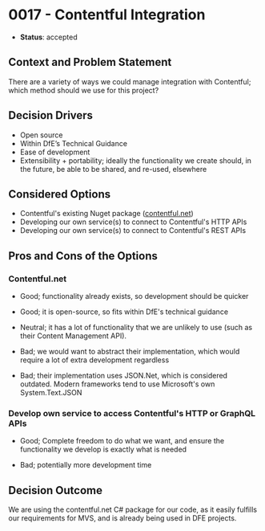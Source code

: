 # 0017 - Contentful Integration

* **Status**: accepted

## Context and Problem Statement

There are a variety of ways we could manage integration with Contentful; which method should we use for this project?

## Decision Drivers

* Open source
* Within DfE’s Technical Guidance
* Ease of development
* Extensibility + portability; ideally the functionality we create should, in the future, be able to be shared, and re-used, elsewhere

## Considered Options

* Contentful's existing Nuget package ([contentful.net](https://github.com/contentful/contentful.net))
* Developing our own service(s) to connect to Contentful's HTTP APIs
* Developing our own service(s) to connect to Contentful's REST APIs

## Pros and Cons of the Options

### Contentful.net

* Good; functionality already exists, so development should be quicker
* Good; it is open-source, so fits within DfE's technical guidance

* Neutral; it has a lot of functionality that we are unlikely to use (such as their Content Management API).

* Bad; we would want to abstract their implementation, which would require a lot of extra development regardless
* Bad; their implementation uses JSON.Net, which is considered outdated. Modern frameworks tend to use Microsoft's own System.Text.JSON

### Develop own service to access Contentful's HTTP or GraphQL APIs

* Good; Complete freedom to do what we want, and ensure the functionality we develop is exactly what is needed

* Bad; potentially more development time

## Decision Outcome

We are using the contentful.net C# package for our code, as it easily fulfills our requirements for MVS, and is already being used in DFE projects.